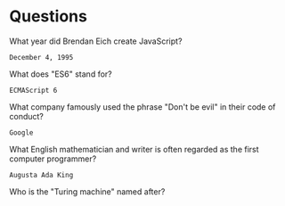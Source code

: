 # Questions

What year did Brendan Eich create JavaScript?

```
December 4, 1995
```

What does "ES6" stand for?

```
ECMAScript 6

```

What company famously used the phrase "Don't be evil" in their code of conduct?

```
Google
```

What English mathematician and writer is often regarded as the first computer programmer?

```
Augusta Ada King

```

Who is the "Turing machine" named after?

```

```

